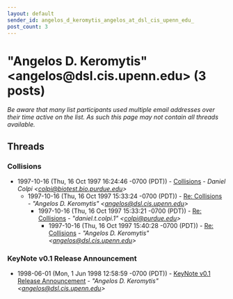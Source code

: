 ```yaml
---
layout: default
sender_id: angelos_d_keromytis_angelos_at_dsl_cis_upenn_edu_
post_count: 3
---
```


# "Angelos D. Keromytis" <angelos<span>@</span>dsl.cis.upenn.edu> (3 posts)

_Be aware that many list participants used multiple email addresses over their time active on the list. As such this page may not contain all threads available._

## Threads

### Collisions
+ 1997-10-16 (Thu, 16 Oct 1997 16:24:46 -0700 (PDT)) - [Collisions](/archive/1997/10/9f04e828f575d6863461350d9829e28df8b7b156125af3d17f542f3a614ad4dd) - _Daniel Colpi \<colpi@biotest.bio.purdue.edu\>_
  + 1997-10-16 (Thu, 16 Oct 1997 15:33:24 -0700 (PDT)) - [Re: Collisions](/archive/1997/10/a9ed7766788738e7f1f10f4c7814316f4b15b045cdb49fe5e7f5bdbaee7ef226) - _"Angelos D. Keromytis" \<angelos@dsl.cis.upenn.edu\>_
    + 1997-10-16 (Thu, 16 Oct 1997 15:33:21 -0700 (PDT)) - [Re: Collisions](/archive/1997/10/9b815a1592d9a56ac295fc48a682371f30b139f940ecb2750a7dd963082b58fa) - _"daniel.t.colpi.1" \<colpi@purdue.edu\>_
      + 1997-10-16 (Thu, 16 Oct 1997 15:40:28 -0700 (PDT)) - [Re: Collisions](/archive/1997/10/ccb9927af69c42ec8e1b831ef0ddf679598f1ef969df5fdb9f68c9935d15a502) - _"Angelos D. Keromytis" \<angelos@dsl.cis.upenn.edu\>_

### KeyNote v0.1 Release Announcement
+ 1998-06-01 (Mon, 1 Jun 1998 12:58:59 -0700 (PDT)) - [KeyNote v0.1 Release Announcement](/archive/1998/06/afb76965b6f384a814a7a989f7c79e7e921198efa1947f2bbbdf74e1941847f8) - _"Angelos D. Keromytis" \<angelos@dsl.cis.upenn.edu\>_

